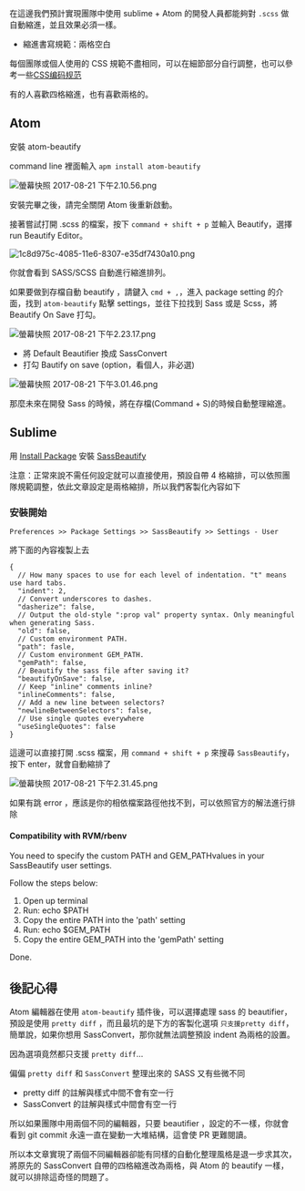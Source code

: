 在這邊我們預計實現團隊中使用 sublime + Atom 的開發人員都能夠對 `.scss` 做自動縮進，並且效果必須一樣。

- 縮進書寫規範：兩格空白

每個團隊或個人使用的 CSS 規範不盡相同，可以在細節部分自行調整，也可以參考一些[CSS编码规范](https://github.com/fex-team/styleguide/blob/master/css.md)

有的人喜歡四格縮進，也有喜歡兩格的。

## Atom

安裝 atom-beautify

command line 裡面輸入 `apm install atom-beautify`

![螢幕快照 2017-08-21 下午2.10.56.png](http://user-image.logdown.io/user/15503/blog/14681/post/2203152/AXwv2N1XRQyUeGdlAoFf_%E8%9E%A2%E5%B9%95%E5%BF%AB%E7%85%A7%202017-08-21%20%E4%B8%8B%E5%8D%882.10.56.png)


安裝完畢之後，請完全關閉 Atom 後重新啟動。

接著嘗試打開 .scss 的檔案，按下 `command + shift + p` 並輸入 Beautify，選擇 run Beautify Editor。

![1c8d975c-4085-11e6-8307-e35df7430a10.png](http://user-image.logdown.io/user/15503/blog/14681/post/2203152/O3XHE8i8RmmeZtWxOsaQ_1c8d975c-4085-11e6-8307-e35df7430a10.png)

你就會看到 SASS/SCSS 自動進行縮進排列。

如果要做到存檔自動 beautify ，請鍵入 `cmd + ,`，進入 package setting 的介面，找到 `atom-beautify` 點擊 settings，並往下拉找到 Sass 或是 Scss，將 Beautify On Save 打勾。

![螢幕快照 2017-08-21 下午2.23.17.png](http://user-image.logdown.io/user/15503/blog/14681/post/2203152/GW4DuAQuG8IpmbnJAkxg_%E8%9E%A2%E5%B9%95%E5%BF%AB%E7%85%A7%202017-08-21%20%E4%B8%8B%E5%8D%882.23.17.png)

- 將 Default Beautifier 換成 SassConvert
- 打勾 Bautify on save (option，看個人，非必選)

![螢幕快照 2017-08-21 下午3.01.46.png](http://user-image.logdown.io/user/15503/blog/14681/post/2203152/Cgus6KFbTKMxvxU8eX8A_%E8%9E%A2%E5%B9%95%E5%BF%AB%E7%85%A7%202017-08-21%20%E4%B8%8B%E5%8D%883.01.46.png)

那麼未來在開發 Sass 的時候，將在存檔(Command + S)的時候自動整理縮進。


## Sublime

用 [Install Package](https://packagecontrol.io/installation) 安裝 [SassBeautify](https://github.com/badsyntax/SassBeautify)

注意：正常來說不需任何設定就可以直接使用，預設自帶 4 格縮排，可以依照團隊規範調整，依此文章設定是兩格縮排，所以我們客製化內容如下

### 安裝開始

`Preferences >> Package Settings >> SassBeautify >> Settings - User`

將下面的內容複製上去

```
{
  // How many spaces to use for each level of indentation. "t" means use hard tabs.
  "indent": 2,
  // Convert underscores to dashes.
  "dasherize": false,
  // Output the old-style ":prop val" property syntax. Only meaningful when generating Sass.
  "old": false,
  // Custom environment PATH.
  "path": fasle,
  // Custom environment GEM_PATH.
  "gemPath": false,
  // Beautify the sass file after saving it?
  "beautifyOnSave": false,
  // Keep "inline" comments inline?
  "inlineComments": false,
  // Add a new line between selectors?
  "newlineBetweenSelectors": false,
  // Use single quotes everywhere
  "useSingleQuotes": false
}
```

這邊可以直接打開 .scss 檔案，用 `command + shift + p` 來搜尋 `SassBeautify`，按下 enter，就會自動縮排了

![螢幕快照 2017-08-21 下午2.31.45.png](http://user-image.logdown.io/user/15503/blog/14681/post/2203152/qw01tv9pRAuxgPgB3IgQ_%E8%9E%A2%E5%B9%95%E5%BF%AB%E7%85%A7%202017-08-21%20%E4%B8%8B%E5%8D%882.31.45.png)

如果有跳 error ，應該是你的相依檔案路徑他找不到，可以依照官方的解法進行排除

#### Compatibility with RVM/rbenv

You need to specify the custom PATH and GEM_PATHvalues in your SassBeautify user settings.

Follow the steps below:

1. Open up terminal
2. Run: echo $PATH
3. Copy the entire PATH into the 'path' setting
4. Run: echo $GEM_PATH
5. Copy the entire GEM_PATH into the 'gemPath' setting

Done.


## 後記心得

Atom 編輯器在使用 `atom-beautify` 插件後，可以選擇處理 sass 的 beautifier，預設是使用 `pretty diff` ，而且最坑的是下方的客製化選項 `只支援pretty diff`，簡單說，如果你想用 SassConvert，那你就無法調整預設 indent 為兩格的設置。

因為選項竟然都只支援 `pretty diff`...

偏偏 `pretty diff` 和 `SassConvert` 整理出來的 SASS 又有些微不同

- pretty diff 的註解與樣式中間不會有空一行
- SassConvert 的註解與樣式中間會有空一行

所以如果團隊中用兩個不同的編輯器，只要 beautifier ，設定的不一樣，你就會看到 git commit 永遠一直在變動一大堆結構，這會使 PR 更難閱讀。

所以本文章實現了兩個不同編輯器卻能有同樣的自動化整理風格是退一步求其次，將原先的 SassConvert 自帶的四格縮進改為兩格，與 Atom 的 beautify 一樣，就可以排除這奇怪的問題了。

